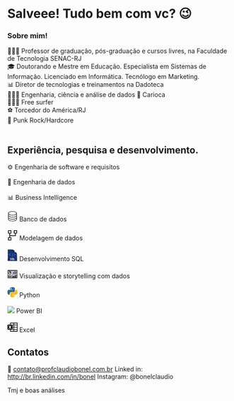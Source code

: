 # Salveee! Tudo bem com vc? 😉

<!--
**claudiobonel/claudiobonel** is a ✨ _special_ ✨ repository because its `README.md` (this file) appears on your GitHub profile.

Here are some ideas to get you started:

- 🔭 I’m currently working on ...
- 🌱 I’m currently learning ...
- 👯 I’m looking to collaborate on ...
- 🤔 I’m looking for help with ...
- 💬 Ask me about ...
- 📫 How to reach me: ...
- 😄 Pronouns: ...
- ⚡ Fun fact: ...
-->
### Sobre mim!

👨🏽‍🏫 Professor de graduação, pós-graduação e cursos livres, na Faculdade de Tecnologia SENAC-RJ
<br>
🎓 Doutorando e Mestre em Educação. Especialista em Sistemas de Informação. Licenciado em Informática. Tecnólogo em Marketing.
<br>
📊 Diretor de tecnologias e treinamentos na Dadoteca
<br>
👷🏽‍♂️ Engenharia, ciência e análise de dados
🌊 Carioca
<br>
🏄🏽‍♂️ Free surfer
<br>
⚽️ Torcedor do América/RJ
<br>
🎼 Punk Rock/Hardcore
<br>
<br>

## Experiência, pesquisa e desenvolvimento.

⚙️ Engenharia de software e requisitos
<br><br>
🎲 Engenharia de dados
<br><br>
📊 Business Intelligence
<br><br>
<img src="26CA463D-AC29-4258-9574-98EF270C48AF.png" width="23"/> Banco de dados
<br><br>
<img src="CCD0951C-7553-440C-8B71-9D64A5634C21.png" width="23"/> Modelagem de dados
<br><br>
<img src="9F435C7E-1279-468E-8617-8ED3A9A54415.jpeg" width="23"/> Desenvolvimento SQL
<br><br>
<img src="294D10A3-EF42-4BEA-A28A-4A902F6FEE99.jpeg" width="23"/> Visualização e storytelling com dados
<br><br>
<img src="022BC6B9-F026-4893-9430-B71E88D4A420.png" width="23"/> Python
<br><br>
<img src="https://github.com/microsoft/PowerBI-Icons/blob/main/PNG/Power-BI.png?raw=true" width="18"/> Power BI
<br><br>
<img src="F3601BE0-AE42-4E07-A088-A8462FCBD8F1.png" width="23"/> Excel

## Contatos

📝 contato@profclaudiobonel.com.br
Linked in: http://br.linkedin.com/in/bonel
Instagram: @bonelclaudio

Tmj e boas análises
